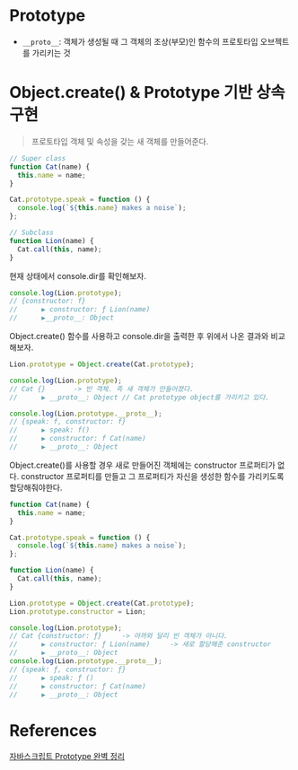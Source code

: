 # Prototype

- `__proto__`: 객체가 생성될 때 그 객체의 조상(부모)인 함수의 프로토타입 오브젝트를 가리키는 것

# Object.create() & Prototype 기반 상속 구현

> 프로토타입 객체 및 속성을 갖는 새 객체를 만들어준다.

```js
// Super class
function Cat(name) {
  this.name = name;
}

Cat.prototype.speak = function () {
  console.log(`${this.name} makes a noise`);
};

// Subclass
function Lion(name) {
  Cat.call(this, name);
}
```

현재 상태에서 console.dir를 확인해보자.

```js
console.log(Lion.prototype);
// {constructor: f}
//      ▶️ constructor: ƒ Lion(name)
//      ▶️__proto__: Object
```

Object.create() 함수를 사용하고 console.dir을 출력한 후 위에서 나온 결과와 비교해보자.

```js
Lion.prototype = Object.create(Cat.prototype);

console.log(Lion.prototype);
// Cat {}       -> 빈 객체. 즉 새 객체가 만들어졌다.
//      ▶️ __proto__: Object // Cat prototype object를 가리키고 있다.

console.log(Lion.prototype.__proto__);
// {speak: f, constructor: f}
//      ▶️ speak: f()
//      ▶️ constructor: f Cat(name)
//      ▶️ __proto__: Object
```

Object.create()를 사용할 경우 새로 만들어진 객체에는 constructor 프로퍼티가 없다. constructor 프로퍼티를 만들고 그 프로퍼티가 자신을 생성한 함수를 가리키도록 할당해줘야한다.

```js
function Cat(name) {
  this.name = name;
}

Cat.prototype.speak = function () {
  console.log(`${this.name} makes a noise`);
};

function Lion(name) {
  Cat.call(this, name);
}

Lion.prototype = Object.create(Cat.prototype);
Lion.prototype.constructor = Lion;

console.log(Lion.prototype);
// Cat {constructor: ƒ}     -> 아까와 달리 빈 객체가 아니다.
//      ▶️ constructor: ƒ Lion(name)     -> 새로 할당해준 constructor
//      ▶️ __proto__: Object
console.log(Lion.prototype.__proto__);
// {speak: ƒ, constructor: ƒ}
//      ▶️ speak: ƒ ()
//      ▶️ constructor: ƒ Cat(name)
//      ▶️ __proto__: Object
```

# References

[자바스크립트 Prototype 완벽 정리](https://velog.io/@adam2/%EC%9E%90%EB%B0%94%EC%8A%A4%ED%81%AC%EB%A6%BD%ED%8A%B8-Prototype-%EC%99%84%EB%B2%BD-%EC%A0%95%EB%A6%AC)

[](https://velog.io/@thms200/Object.create-#objectcreate)

[](https://jongmin92.github.io/2017/06/18/JavaScript/class/)
